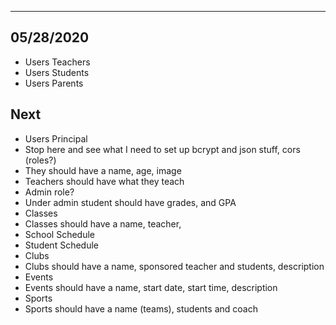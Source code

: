 --------------------------------------------------------------------------------
05/28/2020
--------------------------------------------------------------------------------
- Users Teachers
- Users Students
- Users Parents

## Next
- Users Principal
- Stop here and see what I need to set up bcrypt and json stuff, cors
(roles?)
- They should have a name, age, image
- Teachers should have what they teach
- Admin role?
- Under admin student should have grades, and GPA
- Classes
- Classes should have a name, teacher,
- School Schedule
- Student Schedule
- Clubs
- Clubs should have a name, sponsored teacher and students, description
- Events
- Events should have a name, start date, start time, description
- Sports
- Sports should have a name (teams), students and coach
